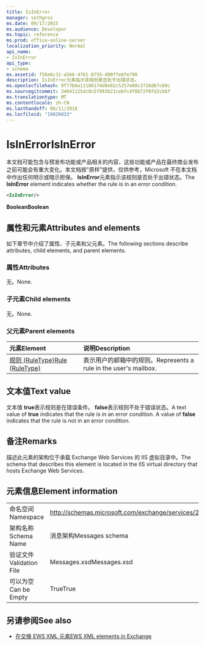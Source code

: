 ```yaml
---
title: IsInError
manager: sethgros
ms.date: 09/17/2015
ms.audience: Developer
ms.topic: reference
ms.prod: office-online-server
localization_priority: Normal
api_name:
- IsInError
api_type:
- schema
ms.assetid: f56e6c31-a566-4761-8755-d90ffe6fe790
description: IsInError元素指示该规则是否处于出错状态。
ms.openlocfilehash: 9f77bbe11106174d0e82c5257e08c3728d67c60c
ms.sourcegitcommit: 34041125dc8c5f993b21cebfc4f8b72f0fd2cb6f
ms.translationtype: MT
ms.contentlocale: zh-CN
ms.lasthandoff: 06/11/2018
ms.locfileid: "19826033"
---
```

# <a name="isinerror"></a><span data-ttu-id="3e252-103">IsInError</span><span class="sxs-lookup"><span data-stu-id="3e252-103">IsInError</span></span>

<span data-ttu-id="3e252-104">本文档可能包含与预发布功能或产品相关的内容，这些功能或产品在最终商业发布之前可能会有重大变化。本文档按"原样"提供，仅供参考，Microsoft 不在本文档中作出任何明示或暗示担保。 **IsInError**元素指示该规则是否处于出错状态。</span><span class="sxs-lookup"><span data-stu-id="3e252-104">The **IsInError** element indicates whether the rule is in an error condition.</span></span> 
  
```XML
<IsInError/>
```

 <span data-ttu-id="3e252-105">**Boolean**</span><span class="sxs-lookup"><span data-stu-id="3e252-105">**Boolean**</span></span>
## <a name="attributes-and-elements"></a><span data-ttu-id="3e252-106">属性和元素</span><span class="sxs-lookup"><span data-stu-id="3e252-106">Attributes and elements</span></span>

<span data-ttu-id="3e252-107">如下章节中介绍了属性、子元素和父元素。</span><span class="sxs-lookup"><span data-stu-id="3e252-107">The following sections describe attributes, child elements, and parent elements.</span></span>
  
### <a name="attributes"></a><span data-ttu-id="3e252-108">属性</span><span class="sxs-lookup"><span data-stu-id="3e252-108">Attributes</span></span>

<span data-ttu-id="3e252-109">无。</span><span class="sxs-lookup"><span data-stu-id="3e252-109">None.</span></span>
  
### <a name="child-elements"></a><span data-ttu-id="3e252-110">子元素</span><span class="sxs-lookup"><span data-stu-id="3e252-110">Child elements</span></span>

<span data-ttu-id="3e252-111">无。</span><span class="sxs-lookup"><span data-stu-id="3e252-111">None.</span></span>
  
### <a name="parent-elements"></a><span data-ttu-id="3e252-112">父元素</span><span class="sxs-lookup"><span data-stu-id="3e252-112">Parent elements</span></span>

|<span data-ttu-id="3e252-113">**元素**</span><span class="sxs-lookup"><span data-stu-id="3e252-113">**Element**</span></span>|<span data-ttu-id="3e252-114">**说明**</span><span class="sxs-lookup"><span data-stu-id="3e252-114">**Description**</span></span>|
|:-----|:-----|
|[<span data-ttu-id="3e252-115">规则 (RuleType)</span><span class="sxs-lookup"><span data-stu-id="3e252-115">Rule (RuleType)</span></span>](rule-ruletype.md) <br/> |<span data-ttu-id="3e252-116">表示用户的邮箱中的规则。</span><span class="sxs-lookup"><span data-stu-id="3e252-116">Represents a rule in the user's mailbox.</span></span>  <br/> |
   
## <a name="text-value"></a><span data-ttu-id="3e252-117">文本值</span><span class="sxs-lookup"><span data-stu-id="3e252-117">Text value</span></span>

<span data-ttu-id="3e252-p101">文本值 **true**表示规则是在错误条件。 **false**表示规则不处于错误状态。</span><span class="sxs-lookup"><span data-stu-id="3e252-p101">A text value of **true** indicates that the rule is in an error condition. A value of **false** indicates that the rule is not in an error condition.</span></span> 
  
## <a name="remarks"></a><span data-ttu-id="3e252-120">备注</span><span class="sxs-lookup"><span data-stu-id="3e252-120">Remarks</span></span>

<span data-ttu-id="3e252-121">描述此元素的架构位于承载 Exchange Web Services 的 IIS 虚拟目录中。</span><span class="sxs-lookup"><span data-stu-id="3e252-121">The schema that describes this element is located in the IIS virtual directory that hosts Exchange Web Services.</span></span>
  
## <a name="element-information"></a><span data-ttu-id="3e252-122">元素信息</span><span class="sxs-lookup"><span data-stu-id="3e252-122">Element information</span></span>

|||
|:-----|:-----|
|<span data-ttu-id="3e252-123">命名空间</span><span class="sxs-lookup"><span data-stu-id="3e252-123">Namespace</span></span>  <br/> |http://schemas.microsoft.com/exchange/services/2006/messages  <br/> |
|<span data-ttu-id="3e252-124">架构名称</span><span class="sxs-lookup"><span data-stu-id="3e252-124">Schema Name</span></span>  <br/> |<span data-ttu-id="3e252-125">消息架构</span><span class="sxs-lookup"><span data-stu-id="3e252-125">Messages schema</span></span>  <br/> |
|<span data-ttu-id="3e252-126">验证文件</span><span class="sxs-lookup"><span data-stu-id="3e252-126">Validation File</span></span>  <br/> |<span data-ttu-id="3e252-127">Messages.xsd</span><span class="sxs-lookup"><span data-stu-id="3e252-127">Messages.xsd</span></span>  <br/> |
|<span data-ttu-id="3e252-128">可以为空</span><span class="sxs-lookup"><span data-stu-id="3e252-128">Can be Empty</span></span>  <br/> |<span data-ttu-id="3e252-129">True</span><span class="sxs-lookup"><span data-stu-id="3e252-129">True</span></span>  <br/> |
   
## <a name="see-also"></a><span data-ttu-id="3e252-130">另请参阅</span><span class="sxs-lookup"><span data-stu-id="3e252-130">See also</span></span>



- [<span data-ttu-id="3e252-131">在交换 EWS XML 元素</span><span class="sxs-lookup"><span data-stu-id="3e252-131">EWS XML elements in Exchange</span></span>](ews-xml-elements-in-exchange.md)

